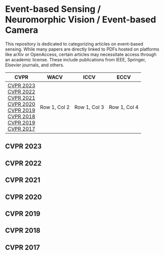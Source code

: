 # Event-based Sensing / Neuromorphic Vision / Event-based Camera 

This repository is dedicated to categorizing articles on event-based sensing. While many papers are directly linked to PDFs hosted on platforms like arXiv or OpenAccess, certain articles may necessitate access through an academic license. These include publications from IEEE, Springer, Elsevier journals, and others.

| CVPR | WACV | ICCV | ECCV |
| --------------- | --------------- | --------------- | ---------------|
| [CVPR 2023](#CVPR2023) <br>[CVPR 2022](#CVPR2022) <br>[CVPR 2021](#CVPR2021) <br>[CVPR 2020](#CVPR2020) <br>[CVPR 2019](#CVPR2019) <br>[CVPR 2018](#CVPR2018) <br>[CVPR 2019](#CVPR2018) <br>[CVPR 2017](#CVPR2017) | Row 1, Col 2    | Row 1, Col 3    |Row 1, Col 4  |



## CVPR 2023
## CVPR 2022
## CVPR 2021
## CVPR 2020
## CVPR 2019
## CVPR 2018
## CVPR 2017
